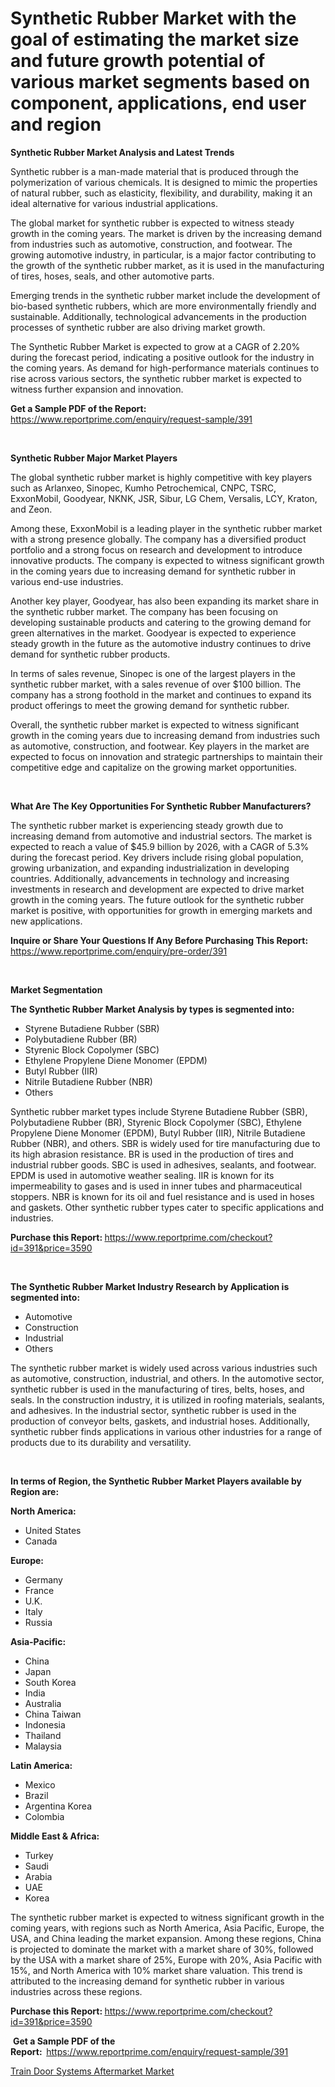 <p><h1>Synthetic Rubber Market with the goal of estimating the market size and future growth potential of various market segments based on component, applications, end user and region</h1></p><p><strong>Synthetic Rubber Market Analysis and Latest Trends</strong></p>
<p><p>Synthetic rubber is a man-made material that is produced through the polymerization of various chemicals. It is designed to mimic the properties of natural rubber, such as elasticity, flexibility, and durability, making it an ideal alternative for various industrial applications.</p><p>The global market for synthetic rubber is expected to witness steady growth in the coming years. The market is driven by the increasing demand from industries such as automotive, construction, and footwear. The growing automotive industry, in particular, is a major factor contributing to the growth of the synthetic rubber market, as it is used in the manufacturing of tires, hoses, seals, and other automotive parts.</p><p>Emerging trends in the synthetic rubber market include the development of bio-based synthetic rubbers, which are more environmentally friendly and sustainable. Additionally, technological advancements in the production processes of synthetic rubber are also driving market growth.</p><p>The Synthetic Rubber Market is expected to grow at a CAGR of 2.20% during the forecast period, indicating a positive outlook for the industry in the coming years. As demand for high-performance materials continues to rise across various sectors, the synthetic rubber market is expected to witness further expansion and innovation.</p></p>
<p><strong>Get a Sample PDF of the Report:&nbsp;</strong> <a href="https://www.reportprime.com/enquiry/request-sample/391">https://www.reportprime.com/enquiry/request-sample/391</a></p>
<p>&nbsp;</p>
<p><strong>Synthetic Rubber Major Market Players</strong></p>
<p><p>The global synthetic rubber market is highly competitive with key players such as Arlanxeo, Sinopec, Kumho Petrochemical, CNPC, TSRC, ExxonMobil, Goodyear, NKNK, JSR, Sibur, LG Chem, Versalis, LCY, Kraton, and Zeon. </p><p>Among these, ExxonMobil is a leading player in the synthetic rubber market with a strong presence globally. The company has a diversified product portfolio and a strong focus on research and development to introduce innovative products. The company is expected to witness significant growth in the coming years due to increasing demand for synthetic rubber in various end-use industries.</p><p>Another key player, Goodyear, has also been expanding its market share in the synthetic rubber market. The company has been focusing on developing sustainable products and catering to the growing demand for green alternatives in the market. Goodyear is expected to experience steady growth in the future as the automotive industry continues to drive demand for synthetic rubber products.</p><p>In terms of sales revenue, Sinopec is one of the largest players in the synthetic rubber market, with a sales revenue of over $100 billion. The company has a strong foothold in the market and continues to expand its product offerings to meet the growing demand for synthetic rubber.</p><p>Overall, the synthetic rubber market is expected to witness significant growth in the coming years due to increasing demand from industries such as automotive, construction, and footwear. Key players in the market are expected to focus on innovation and strategic partnerships to maintain their competitive edge and capitalize on the growing market opportunities.</p></p>
<p>&nbsp;</p>
<p><strong>What Are The Key Opportunities For Synthetic Rubber Manufacturers?</strong></p>
<p><p>The synthetic rubber market is experiencing steady growth due to increasing demand from automotive and industrial sectors. The market is expected to reach a value of $45.9 billion by 2026, with a CAGR of 5.3% during the forecast period. Key drivers include rising global population, growing urbanization, and expanding industrialization in developing countries. Additionally, advancements in technology and increasing investments in research and development are expected to drive market growth in the coming years. The future outlook for the synthetic rubber market is positive, with opportunities for growth in emerging markets and new applications.</p></p>
<p><strong>Inquire or Share Your Questions If Any Before Purchasing This Report:</strong> <a href="https://www.reportprime.com/enquiry/pre-order/391">https://www.reportprime.com/enquiry/pre-order/391</a></p>
<p>&nbsp;</p>
<p><strong>Market Segmentation</strong></p>
<p><strong>The Synthetic Rubber Market Analysis by types is segmented into:</strong></p>
<p><ul><li>Styrene Butadiene Rubber (SBR)</li><li>Polybutadiene Rubber (BR)</li><li>Styrenic Block Copolymer (SBC)</li><li>Ethylene Propylene Diene Monomer (EPDM)</li><li>Butyl Rubber (IIR)</li><li>Nitrile Butadiene Rubber (NBR)</li><li>Others</li></ul></p>
<p><p>Synthetic rubber market types include Styrene Butadiene Rubber (SBR), Polybutadiene Rubber (BR), Styrenic Block Copolymer (SBC), Ethylene Propylene Diene Monomer (EPDM), Butyl Rubber (IIR), Nitrile Butadiene Rubber (NBR), and others. SBR is widely used for tire manufacturing due to its high abrasion resistance. BR is used in the production of tires and industrial rubber goods. SBC is used in adhesives, sealants, and footwear. EPDM is used in automotive weather sealing. IIR is known for its impermeability to gases and is used in inner tubes and pharmaceutical stoppers. NBR is known for its oil and fuel resistance and is used in hoses and gaskets. Other synthetic rubber types cater to specific applications and industries.</p></p>
<p><strong>Purchase this Report:&nbsp;</strong><a href="https://www.reportprime.com/checkout?id=391&price=3590">https://www.reportprime.com/checkout?id=391&price=3590</a></p>
<p>&nbsp;</p>
<p><strong>The Synthetic Rubber Market Industry Research by Application is segmented into:</strong></p>
<p><ul><li>Automotive</li><li>Construction</li><li>Industrial</li><li>Others</li></ul></p>
<p><p>The synthetic rubber market is widely used across various industries such as automotive, construction, industrial, and others. In the automotive sector, synthetic rubber is used in the manufacturing of tires, belts, hoses, and seals. In the construction industry, it is utilized in roofing materials, sealants, and adhesives. In the industrial sector, synthetic rubber is used in the production of conveyor belts, gaskets, and industrial hoses. Additionally, synthetic rubber finds applications in various other industries for a range of products due to its durability and versatility.</p></p>
<p>&nbsp;</p>
<p><strong>In terms of Region, the Synthetic Rubber Market Players available by Region are:</strong></p>
<p>
    <p> <strong> North America: </strong>
        <ul>
            <li>United States</li>
            <li>Canada</li>
        </ul>
        </p> 
    <p> <strong> Europe: </strong>
        <ul>
            <li>Germany</li>
            <li>France</li>
            <li>U.K.</li>
            <li>Italy</li>
            <li>Russia</li>
        </ul>
        </p> 
    <p> <strong> Asia-Pacific: </strong>
        <ul>
            <li>China</li>
            <li>Japan</li>
            <li>South Korea</li>
            <li>India</li>
            <li>Australia</li>
            <li>China Taiwan</li>
            <li>Indonesia</li>
            <li>Thailand</li>
            <li>Malaysia</li>
        </ul>
        </p> 
    <p> <strong> Latin America: </strong>
        <ul>
            <li>Mexico</li>
            <li>Brazil</li>
            <li>Argentina Korea</li>
            <li>Colombia</li>
        </ul>
        </p> 
    <p> <strong> Middle East & Africa: </strong>
        <ul>
            <li>Turkey</li>
            <li>Saudi</li>
            <li>Arabia</li>
            <li>UAE</li>
            <li>Korea</li>
        </ul>
    </p>
    </p>
<p><p>The synthetic rubber market is expected to witness significant growth in the coming years, with regions such as North America, Asia Pacific, Europe, the USA, and China leading the market expansion. Among these regions, China is projected to dominate the market with a market share of 30%, followed by the USA with a market share of 25%, Europe with 20%, Asia Pacific with 15%, and North America with 10% market share valuation. This trend is attributed to the increasing demand for synthetic rubber in various industries across these regions.</p></p>
<p><strong>Purchase this Report: </strong><a href="https://www.reportprime.com/checkout?id=391&price=3590">https://www.reportprime.com/checkout?id=391&price=3590</a></p>
<p>&nbsp;<strong>Get a Sample PDF of the Report:&nbsp;&nbsp;</strong><a href="https://www.reportprime.com/enquiry/request-sample/391">https://www.reportprime.com/enquiry/request-sample/391</a></p>
<p><strong></strong></p>
<p><p><a href="https://eight-handstand-8fb.notion.site/Train-Door-Systems-Aftermarket-Market-Research-Report-The-Key-To-Successful-Business-Strategy-Forec-a2d2c9304e944a1cb0edf007a323b70a">Train Door Systems Aftermarket Market</a></p></p>